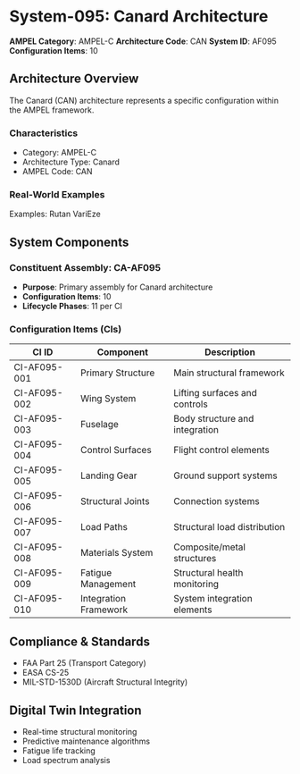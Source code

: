 # System-095: Canard Architecture

**AMPEL Category**: AMPEL-C
**Architecture Code**: CAN
**System ID**: AF095
**Configuration Items**: 10

## Architecture Overview

The Canard (CAN) architecture represents a specific configuration within the AMPEL framework.

### Characteristics
- Category: AMPEL-C
- Architecture Type: Canard
- AMPEL Code: CAN

### Real-World Examples
Examples: Rutan VariEze

## System Components

### Constituent Assembly: CA-AF095
- **Purpose**: Primary assembly for Canard architecture
- **Configuration Items**: 10
- **Lifecycle Phases**: 11 per CI

### Configuration Items (CIs)

| CI ID | Component | Description |
|-------|-----------|-------------|
| CI-AF095-001 | Primary Structure | Main structural framework |
| CI-AF095-002 | Wing System | Lifting surfaces and controls |
| CI-AF095-003 | Fuselage | Body structure and integration |
| CI-AF095-004 | Control Surfaces | Flight control elements |
| CI-AF095-005 | Landing Gear | Ground support systems |
| CI-AF095-006 | Structural Joints | Connection systems |
| CI-AF095-007 | Load Paths | Structural load distribution |
| CI-AF095-008 | Materials System | Composite/metal structures |
| CI-AF095-009 | Fatigue Management | Structural health monitoring |
| CI-AF095-010 | Integration Framework | System integration elements |

## Compliance & Standards
- FAA Part 25 (Transport Category)
- EASA CS-25
- MIL-STD-1530D (Aircraft Structural Integrity)

## Digital Twin Integration
- Real-time structural monitoring
- Predictive maintenance algorithms
- Fatigue life tracking
- Load spectrum analysis
